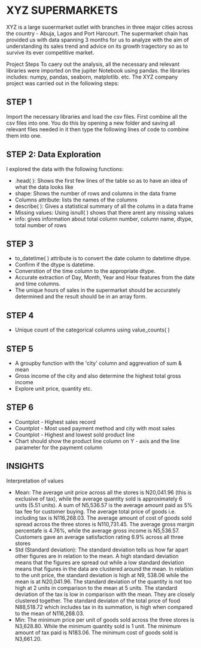 # XYZ SUPERMARKETS
XYZ is a large suoermarket outlet with branches in three major cities across the country - Abuja, Lagos and Port Harcourt. The supermarket chain has provided us with data spanning 3 months for us to analyze with the aim of understanding its sales trend and advice on its growth tragectory so as to survive its ever competitive market.


Project Steps
To caery out the analysis, all the necessary and relevant libraries were imported on the jupiter Notebook using pandas. the libraries includes: numpy, pandas, seaborn, matplotlib. etc. The XYZ company project was carried out in the following steps:

## STEP 1
Import the necessary libraries and load the csv files. First combine all the csv files into one. You do this by opening a new folder and saving all relevant files needed in it then type the following lines of code to combine them into one.

## STEP 2: Data Exploration
I explored the data with the following functions:
- .head( ): Shows the first few lines of the table so as to have an idea of what the data looks like
- shape: Shows the number of rows and columns in the data frame
- Columns attribute: lists the names of the columns
- describe( ): Gives a statistical summary of all the colums in a data frame
- Missing values: Using isnull( ) shows that there arent any missing values
- info: gives information about total column number, column name, dtype, total number of rows

## STEP 3
- to_datetime( ) attribute is to convert the date column to datetime dtype.
- Confirm if the dtype is datetime.
- Converstion of the time column to the appropriate dtype.
- Accurate extraction of Day, Month, Year and Hour features from the date and time columns.
- The unique hours of sales in the supermarket should be accurately determined and the result should be in an array form.

## STEP 4
- Unique count of the categorical columns using value_counts( )

## STEP 5
- A groupby function with the 'city' column and aggrevation of sum & mean
- Gross income of the city and also determine the highest total gross income
- Explore unit price, quantity etc.

## STEP 6
- Countplot - Highest sales record
- Countplot - Most used payment method and city with most sales
- Countplot - Highest and lowest sold product line
- Chart should show the product line column on Y - axis and the line parameter for the paymemt column

## INSIGHTS
Interpretation of values
- Mean: The average unit price across all the stores is N20,041.96 (this is exclusive of tax), while the average quantity sold is approximately 6 units (5.51 units). A   sum of N5,536.57 is the average amount paid as 5% tax fee for customer buying. The average total price of goods i.e. including tax is N116,268.03. The average amount   of cost of goods sold spread across the three stores is N110,731.45. The average gross margin percentafe is 4.76%, while the average gross income is N5,536.57.         Customers gave an average satisfaction rating 6.9% across all three stores
- Std (Standard deviation): The standard deviation tells us how far apart other figures are in relation to the mean. A high standard deviation means that the figures     are spread out while a low standard deviation means that figures in the data are clustered around the mean. In relation to the unit price, the standard deviation is   high at N9, 538.06 while the mean is at N20,041.96. The standard deviation of the quantity is not too high at 2 units in comparison to the mean at 5 units. The         standard deviation of the tax is low in comparison with the mean. They are closely clustered together. The standard deviaton of the total price of food N88,518.72     which includes tax in its summation, is high when compared to the mean of N116,268.03.
- Min: The minimum price per unit of goods sold across the three stores is N3,628.80. While the minimum quantity sold is 1 unit. The minimum amount of tax paid is       N183.06. The minimum cost of goods sold is N3,661.20.
